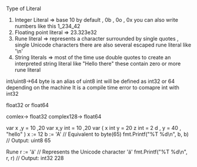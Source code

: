 Type of Literal

1. Integer Literal => base 10 by default , 0b , 0o , 0x
   you can also write numbers like this 1_234_42
2. Floating point literal => 23.323e32
3. Rune literal => represents a character surrounded by single quotes , single Unicode characters
   there are also several escaped rune literal like '\n'
4. String literals => most of the time use double quotes to create an interpreted string literal like "Hello there"
   these contain zero or more rune literal

int/uint8->64
byte is an alias of uint8
int will be defined as int32 or 64 depending on the machine
It is a compile time error to comapre int with int32

float32 or float64

comlex-> float32
complex128-> float64

var x ,y = 10 ,20
var x,y int = 10 ,20
var (
x int
y = 20
z int = 2
d , y = 40 , "hello"
)
x := 12
b := 'A' // Equivalent to byte(65)
fmt.Printf("%T %d\n", b, b) // Output: uint8 65

Rune
r := 'ä' // Represents the Unicode character 'ä'
fmt.Printf("%T %d\n", r, r) // Output: int32 228
